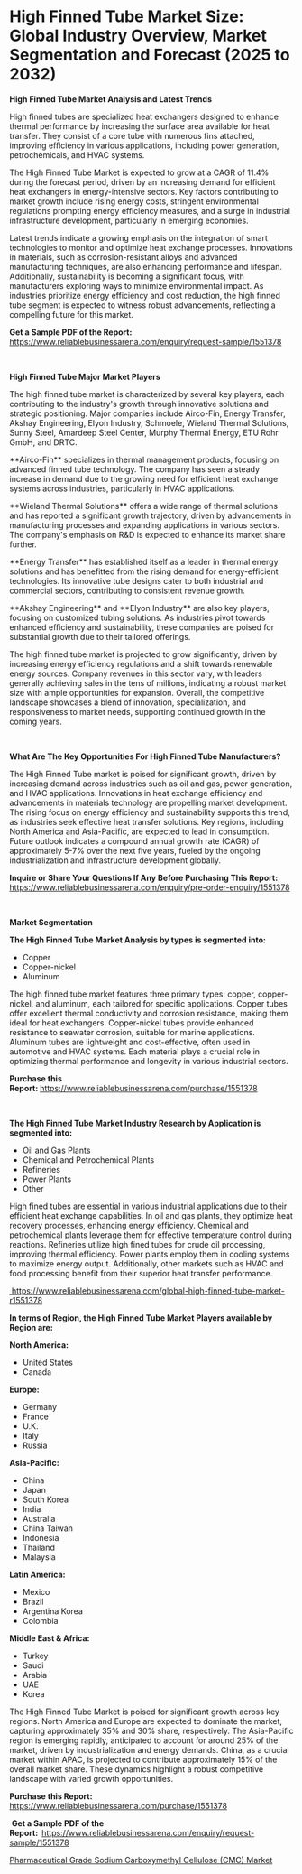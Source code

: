 <p><h1>High Finned Tube Market Size: Global Industry Overview, Market Segmentation and Forecast (2025 to 2032)</h1></p><p><strong>High Finned Tube Market Analysis and Latest Trends</strong></p>
<p><p>High finned tubes are specialized heat exchangers designed to enhance thermal performance by increasing the surface area available for heat transfer. They consist of a core tube with numerous fins attached, improving efficiency in various applications, including power generation, petrochemicals, and HVAC systems.</p><p>The High Finned Tube Market is expected to grow at a CAGR of 11.4% during the forecast period, driven by an increasing demand for efficient heat exchangers in energy-intensive sectors. Key factors contributing to market growth include rising energy costs, stringent environmental regulations prompting energy efficiency measures, and a surge in industrial infrastructure development, particularly in emerging economies.</p><p>Latest trends indicate a growing emphasis on the integration of smart technologies to monitor and optimize heat exchange processes. Innovations in materials, such as corrosion-resistant alloys and advanced manufacturing techniques, are also enhancing performance and lifespan. Additionally, sustainability is becoming a significant focus, with manufacturers exploring ways to minimize environmental impact. As industries prioritize energy efficiency and cost reduction, the high finned tube segment is expected to witness robust advancements, reflecting a compelling future for this market.</p></p>
<p><strong>Get a Sample PDF of the Report:&nbsp;</strong> <a href="https://www.reliablebusinessarena.com/enquiry/request-sample/1551378?utm_campaign=3010&utm_medium=2&utm_source=Github&utm_content=ia&utm_term=02042025&utm_id=high-finned-tube">https://www.reliablebusinessarena.com/enquiry/request-sample/1551378</a></p>
<p>&nbsp;</p>
<p><strong>High Finned Tube Major Market Players</strong></p>
<p><p>The high finned tube market is characterized by several key players, each contributing to the industry's growth through innovative solutions and strategic positioning. Major companies include Airco-Fin, Energy Transfer, Akshay Engineering, Elyon Industry, Schmoele, Wieland Thermal Solutions, Sunny Steel, Amardeep Steel Center, Murphy Thermal Energy, ETU Rohr GmbH, and DRTC.</p><p>**Airco-Fin** specializes in thermal management products, focusing on advanced finned tube technology. The company has seen a steady increase in demand due to the growing need for efficient heat exchange systems across industries, particularly in HVAC applications.</p><p>**Wieland Thermal Solutions** offers a wide range of thermal solutions and has reported a significant growth trajectory, driven by advancements in manufacturing processes and expanding applications in various sectors. The company's emphasis on R&D is expected to enhance its market share further.</p><p>**Energy Transfer** has established itself as a leader in thermal energy solutions and has benefitted from the rising demand for energy-efficient technologies. Its innovative tube designs cater to both industrial and commercial sectors, contributing to consistent revenue growth.</p><p>**Akshay Engineering** and **Elyon Industry** are also key players, focusing on customized tubing solutions. As industries pivot towards enhanced efficiency and sustainability, these companies are poised for substantial growth due to their tailored offerings.</p><p>The high finned tube market is projected to grow significantly, driven by increasing energy efficiency regulations and a shift towards renewable energy sources. Company revenues in this sector vary, with leaders generally achieving sales in the tens of millions, indicating a robust market size with ample opportunities for expansion. Overall, the competitive landscape showcases a blend of innovation, specialization, and responsiveness to market needs, supporting continued growth in the coming years.</p></p>
<p>&nbsp;</p>
<p><strong>What Are The Key Opportunities For High Finned Tube Manufacturers?</strong></p>
<p><p>The High Finned Tube market is poised for significant growth, driven by increasing demand across industries such as oil and gas, power generation, and HVAC applications. Innovations in heat exchange efficiency and advancements in materials technology are propelling market development. The rising focus on energy efficiency and sustainability supports this trend, as industries seek effective heat transfer solutions. Key regions, including North America and Asia-Pacific, are expected to lead in consumption. Future outlook indicates a compound annual growth rate (CAGR) of approximately 5-7% over the next five years, fueled by the ongoing industrialization and infrastructure development globally.</p></p>
<p><strong>Inquire or Share Your Questions If Any Before Purchasing This Report:</strong> <a href="https://www.reliablebusinessarena.com/enquiry/pre-order-enquiry/1551378?utm_campaign=3010&utm_medium=2&utm_source=Github&utm_content=ia&utm_term=02042025&utm_id=high-finned-tube">https://www.reliablebusinessarena.com/enquiry/pre-order-enquiry/1551378</a></p>
<p>&nbsp;</p>
<p><strong>Market Segmentation</strong></p>
<p><strong>The High Finned Tube Market Analysis by types is segmented into:</strong></p>
<p><ul><li>Copper</li><li>Copper-nickel</li><li>Aluminum</li></ul></p>
<p><p>The high finned tube market features three primary types: copper, copper-nickel, and aluminum, each tailored for specific applications. Copper tubes offer excellent thermal conductivity and corrosion resistance, making them ideal for heat exchangers. Copper-nickel tubes provide enhanced resistance to seawater corrosion, suitable for marine applications. Aluminum tubes are lightweight and cost-effective, often used in automotive and HVAC systems. Each material plays a crucial role in optimizing thermal performance and longevity in various industrial sectors.</p></p>
<p><strong>Purchase this Report:&nbsp;</strong><a href="https://www.reliablebusinessarena.com/purchase/1551378?utm_campaign=3010&utm_medium=2&utm_source=Github&utm_content=ia&utm_term=02042025&utm_id=high-finned-tube">https://www.reliablebusinessarena.com/purchase/1551378</a></p>
<p>&nbsp;</p>
<p><strong>The High Finned Tube Market Industry Research by Application is segmented into:</strong></p>
<p><ul><li>Oil and Gas Plants</li><li>Chemical and Petrochemical Plants</li><li>Refineries</li><li>Power Plants</li><li>Other</li></ul></p>
<p><p>High fined tubes are essential in various industrial applications due to their efficient heat exchange capabilities. In oil and gas plants, they optimize heat recovery processes, enhancing energy efficiency. Chemical and petrochemical plants leverage them for effective temperature control during reactions. Refineries utilize high fined tubes for crude oil processing, improving thermal efficiency. Power plants employ them in cooling systems to maximize energy output. Additionally, other markets such as HVAC and food processing benefit from their superior heat transfer performance.</p></p>
<p><a href="https://www.reliablebusinessarena.com/global-high-finned-tube-market-r1551378?utm_campaign=3010&utm_medium=2&utm_source=Github&utm_content=ia&utm_term=02042025&utm_id=high-finned-tube">&nbsp;https://www.reliablebusinessarena.com/global-high-finned-tube-market-r1551378</a></p>
<p><strong>In terms of Region, the High Finned Tube Market Players available by Region are:</strong></p>
<p>
    <p> <strong> North America: </strong>
        <ul>
            <li>United States</li>
            <li>Canada</li>
        </ul>
        </p> 
    <p> <strong> Europe: </strong>
        <ul>
            <li>Germany</li>
            <li>France</li>
            <li>U.K.</li>
            <li>Italy</li>
            <li>Russia</li>
        </ul>
        </p> 
    <p> <strong> Asia-Pacific: </strong>
        <ul>
            <li>China</li>
            <li>Japan</li>
            <li>South Korea</li>
            <li>India</li>
            <li>Australia</li>
            <li>China Taiwan</li>
            <li>Indonesia</li>
            <li>Thailand</li>
            <li>Malaysia</li>
        </ul>
        </p> 
    <p> <strong> Latin America: </strong>
        <ul>
            <li>Mexico</li>
            <li>Brazil</li>
            <li>Argentina Korea</li>
            <li>Colombia</li>
        </ul>
        </p> 
    <p> <strong> Middle East & Africa: </strong>
        <ul>
            <li>Turkey</li>
            <li>Saudi</li>
            <li>Arabia</li>
            <li>UAE</li>
            <li>Korea</li>
        </ul>
    </p>
    </p>
<p><p>The High Finned Tube Market is poised for significant growth across key regions. North America and Europe are expected to dominate the market, capturing approximately 35% and 30% share, respectively. The Asia-Pacific region is emerging rapidly, anticipated to account for around 25% of the market, driven by industrialization and energy demands. China, as a crucial market within APAC, is projected to contribute approximately 15% of the overall market share. These dynamics highlight a robust competitive landscape with varied growth opportunities.</p></p>
<p><strong>Purchase this Report: </strong><a href="https://www.reliablebusinessarena.com/purchase/1551378?utm_campaign=3010&utm_medium=2&utm_source=Github&utm_content=ia&utm_term=02042025&utm_id=high-finned-tube">https://www.reliablebusinessarena.com/purchase/1551378</a></p>
<p>&nbsp;<strong>Get a Sample PDF of the Report:&nbsp;&nbsp;</strong><a href="https://www.reliablebusinessarena.com/enquiry/request-sample/1551378?utm_campaign=3010&utm_medium=2&utm_source=Github&utm_content=ia&utm_term=02042025&utm_id=high-finned-tube">https://www.reliablebusinessarena.com/enquiry/request-sample/1551378</a></p>
<p><strong></strong></p>
<p><p><a href="https://github.com/arneslullapq/Market-Research-Report-List-1/blob/main/pharmaceutical-grade-sodium-carboxymethyl-cellulose-cmc-market.md?utm_campaign=3010&utm_medium=2&utm_source=Github&utm_content=ia&utm_term=02042025&utm_id=high-finned-tube">Pharmaceutical Grade Sodium Carboxymethyl Cellulose (CMC) Market</a></p></p>